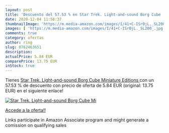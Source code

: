 ```yaml
---
layout: post
title: 'Descuento del 57.53 % en Star Trek. Light-and-sound Borg Cube  Mi'
date: 2020-12-04 11:58:37
thumbnailImage: 'https://m.media-amazon.com/images/I/41+C-ISr0jL._SL200_.jpg'
images: [ 'https://m.media-amazon.com/images/I/41+C-ISr0jL._SL200_.jpg' ]
comments: true
category: ofertas
author: ring
slug: 0762463651
description:
actualPrice: 5.84 EUR
comparePrice: 13.75 EUR
inStock: true
---
```


Tienes [Star Trek. Light-and-sound Borg Cube  Miniature Editions ](https://www.amazon.es/dp/0762463651/?tag=tolees-21) con un 57.53 % de descuento con precio de oferta de 5.84 EUR (original: 13.75 EUR) en el siguiente enlace!

[![Star Trek. Light-and-sound Borg Cube  Mi](https://m.media-amazon.com/images/I/41+C-ISr0jL._SL200_.jpg)](https://www.amazon.es/dp/0762463651/?tag=tolees-21)

[Accede a la oferta!!](https://www.amazon.es/dp/0762463651/?tag=tolees-21)

Links participate in Amazon Associate program and might generate a comission on qualifying sales


